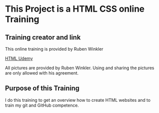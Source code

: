 # This Project is a HTML CSS online Training

## Training creator and link
This online training is provided by Ruben Winkler

[HTML Udemy](https://www.udemy.com/course/der-ultimative-html5-und-css3-komplettkurs/)

All pictures are provided by Ruben Winkler. Using and sharing the pictures are only allowed with his agreement.

## Purpose of this Training

I do this training to get an overview how to create HTML websites and to train my git and GitHub competence.
